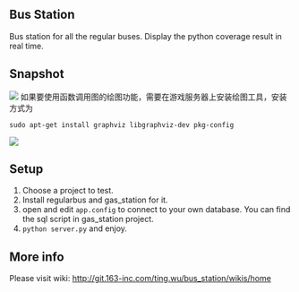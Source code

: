 ## Bus Station

Bus station for all the regular buses. Display the python coverage result in real time.

## Snapshot
![](http://git.163-inc.com/ting.wu/bus_station/raw/master/docs/result.png)
如果要使用函数调用图的绘图功能，需要在游戏服务器上安装绘图工具，安装方式为
```
sudo apt-get install graphviz libgraphviz-dev pkg-config
```
![](http://git.163-inc.com/ting.wu/bus_station/raw/master/docs/call_graph.png)
## Setup

1. Choose a project to test.
2. Install regularbus and gas_station for it.
3. open and edit `app.config` to connect to your own database. You can find the sql script in gas_station project.
4. `python server.py` and enjoy.

## More info

Please visit wiki: http://git.163-inc.com/ting.wu/bus_station/wikis/home
